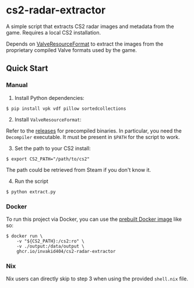 # cs2-radar-extractor

A simple script that extracts CS2 radar images and metadata from the game.
Requires a local CS2 installation.

Depends on
[ValveResourceFormat](https://github.com/ValveResourceFormat/ValveResourceFormat)
to extract the images from the proprietary compiled Valve formats used by the
game.

## Quick Start

### Manual

1. Install Python dependencies:

```shell
$ pip install vpk vdf pillow sortedcollections
```

2. Install `ValveResourceFormat`:

Refer to the
[releases](https://github.com/ValveResourceFormat/ValveResourceFormat/releases)
for precompiled binaries. In particular, you need the `Decompiler` executable.
It must be present in `$PATH` for the script to work.

3. Set the path to your CS2 install:

```shell
$ export CS2_PATH="/path/to/cs2"
```

The path could be retrieved from Steam if you don't know it.

4. Run the script

```shell
$ python extract.py
```

### Docker

To run this project via Docker, you can use the
[prebuilt Docker image](https://github.com/invakid404/cs2-radar-extractor/pkgs/container/cs2-radar-extractor)
like so:

```shell
$ docker run \
    -v "${CS2_PATH}:/cs2:ro" \
    -v ./output:/data/output \
    ghcr.io/invakid404/cs2-radar-extractor
```

### Nix

Nix users can directly skip to step 3 when using the provided `shell.nix` file.
